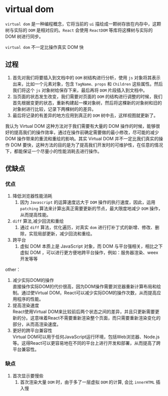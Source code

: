 # virtual dom

`virtual dom` 是一种编程概念，它将当前的 `ui` 描绘成一颗树存放在内存中，这颗树与实际的 `DOM` 是相对应的。`React` 会使用 `ReactDOM` 等库将这棵树与实际的 DOM 树进行同步。

`virtual dom` 不一定比操作真实 DOM 快

## 过程

1. 首先对我们将要插入到文档中的 `DOM` 树结构进行分析，使用 `js` 对象将其表示出来，比如一个元素对象，包含 `TagName、props` 和 `Children` 这些属性。然后我们将这个 `js` 对象树给保存下来，最后再将 `DOM` 片段插入到文档中。
2. 当页面的状态发生改变，我们需要对页面的 `DOM` 的结构进行调整的时候，我们首先根据变更的状态，重新构建起一棵对象树，然后将这棵新的对象树和旧的对象树进行比较，记录下两棵树的的差异。
3. 最后将记录的有差异的地方应用到真正的 `DOM` 树中去，这样视图就更新了。

我认为 Virtual DOM 这种方法对于我们需要有大量的 DOM 操作的时候，能够很好的提高我们的操作效率，通过在操作前确定需要做的最小修改，尽可能的减少 DOM 操作带来的重流和重绘的影响。其实 Virtual DOM 并不一定比我们真实的操作 DOM 要快，这种方法的目的是为了提高我们开发时的可维护性，在任意的情况下，都能保证一个尽量小的性能消耗去进行操作。

## 优缺点

### 优点

1. 降低浏览器性能消耗
   1. 因为 `Javascript` 的运算速度远大于 `DOM` 操作的执行速度，因此，运用 `patching` 算法来计算出真正需要更新的节点，最大限度地减少 `DOM` 操作，从而提高性能。
2. `diff` 算法,减少回流和重绘
   1. 通过 `diff` 算法，优化遍历，对真实 `dom` 进行打补丁式的新增、修改、删除，实现局部更新，减少回流和重绘。
3. 跨平台
   1. 虚拟 DOM 本质上是 JavaScript 对象，而 DOM 与平台强相关，相比之下虚拟 DOM ，可以进行更方便地跨平台操作，例如：服务器渲染、weex 开发等等

other：

1. 减少实际DOM的操作  
   直接操作实际DOM的代价很高，因为DOM操作需要浏览器重新计算布局和绘制。通过使Virtual DOM，React可以减少实际DOM的操作次数，从而提高应用程序的性能。
2. 提高渲染速度  
   React使用Virtual DOM来比较前后两个状态之间的差异，并且只更新需要更新的分。这意味着React不需要重新渲染整个页面，而只需要重新渲染变化的部分，从而高渲染速度。
3. 更好的跨平台兼容性  
   Virtual DOM可以用于任何JavaScript运行环境，包括Web浏览器、Node.js等。这得React可以更容易地在不同的平台上进行开发和部署，从而提高了跨平台兼容性。

### 缺点

1. 首次显示要慢些
   1. 首次渲染大量 `DOM` 时，由于多了一层虚拟 `DOM` 的计算, 会比 `innerHTML` 插入慢
